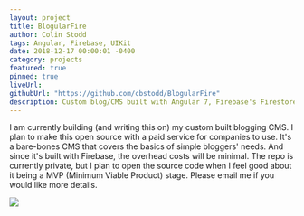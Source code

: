 ```yaml
---
layout: project
title: BlogularFire
author: Colin Stodd
tags: Angular, Firebase, UIKit
date: 2018-12-17 00:00:01 -0400
category: projects
featured: true
pinned: true
liveUrl:
githubUrl: "https://github.com/cbstodd/BlogularFire"
description: Custom blog/CMS built with Angular 7, Firebase's Firestore, Bootstrap 4, ngx-bootstrap and UIKit
---
```


I am currently building (and writing this on) my custom built blogging CMS. I plan to make this open source with a paid service for companies to use. It's a bare-bones CMS that covers the basics of simple bloggers' needs. And since it's built with Firebase, the overhead costs will be minimal. The repo is currently private, but I plan to open the source code when I feel good about it being a MVP (Minimum Viable Product) stage. Please email me if you would like more details.

<img src="https://firebasestorage.googleapis.com/v0/b/colinstodd-com.appspot.com/o/images%2F2019%2Fblogularfire_screenshot.png?alt=media&token=15b6b735-90ef-4339-bfa4-357cd1fce7f2" class="image fit">